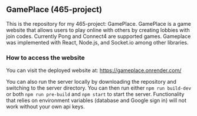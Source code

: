## GamePlace (465-project)
This is the repository for my 465-project: GamePlace. GamePlace is a game website that allows users to play online with others by creating lobbies with join codes. Currently Pong and Connect4 are supported games. Gameplace was implemented with React, Node.js, and Socket.io among other libraries.

### How to access the website
You can visit the deployed website at: https://gameplace.onrender.com/

You can also run the server locally by downloading the repository and switching to the server directory. You can then run either `npm run build-dev` or both `npm run pre-build` and `npm start` to start the server. Functionality that relies on environment variables (database and Google sign in) will not work without your own api keys.
